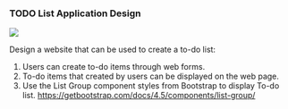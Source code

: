 ### TODO List Application Design

![](https://i.imgur.com/B0Ncvqb.png)

Design a website that can be used to create a to-do list:
1. Users can create to-do items through web forms.
2. To-do items that created by users can be displayed on the web page.
3. Use the List Group component styles from Bootstrap to display To-do list. https://getbootstrap.com/docs/4.5/components/list-group/
   